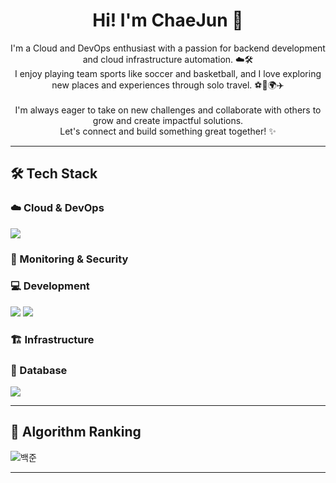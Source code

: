 <h1 align="center">Hi! I'm ChaeJun 👋</h1>

<p align="center">
    I'm a Cloud and DevOps enthusiast with a passion for backend development and cloud infrastructure automation. ☁️🛠️ <br>
    I enjoy playing team sports like soccer and basketball, and I love exploring new places and experiences through solo travel. ⚽🏀🌍✈️<br><br>
    I'm always eager to take on new challenges and collaborate with others to grow and create impactful solutions.<br> 
    Let's connect and build something great together! ✨
</p>

---

## 🛠️ Tech Stack

### ☁️ Cloud & DevOps
<img src="https://img.shields.io/badge/Docker-2496ED?style=flat-square&logo=docker&logoColor=white" />

### 🔐 Monitoring & Security

### 💻 Development
<p>
    <img src="https://img.shields.io/badge/Java-007396?style=flat-square&logo=java&logoColor=white" />
    <img src="https://img.shields.io/badge/SpringBoot-6DB33F?style=flat-square&logo=springboot&logoColor=white" />
</p>


### 🏗️ Infrastructure

### 💾 Database
<img src="https://img.shields.io/badge/MySQL-4479A1?style=flat-square&logo=mysql&logoColor=white" />

---

## 🧠 Algorithm Ranking

![백준](https://mazassumnida.wtf/api/v2/generate_badge?boj=dlacowns21)

---

